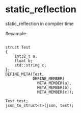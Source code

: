 # static_reflection

static_reflection in compiler time

#example

```

struct Test
{
    int32_t a;
    float b;
    std::string c;
};
DEFINE_META(Test,
            DEFINE_MEMBER(
              META_MEMBER(a),
              META_MEMBER(b),
              META_MEMBER(c));

Test test;
json_to_struct<T>(json, test);


```              
